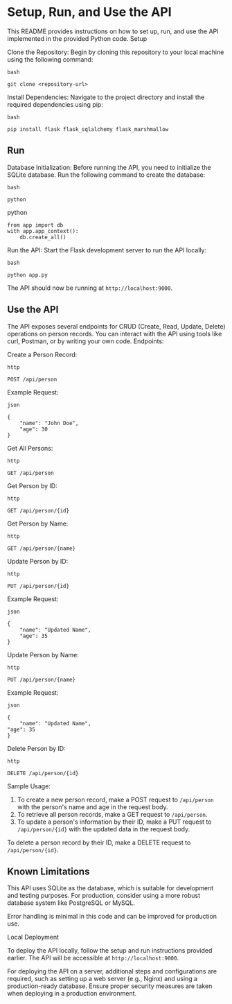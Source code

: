 <h1>Setup, Run, and Use the API</h1>

This README provides instructions on how to set up, run, and use the API implemented in the provided Python code.
Setup

Clone the Repository: Begin by cloning this repository to your local machine using the following command:

    bash

    git clone <repository-url>

Install Dependencies: Navigate to the project directory and install the required dependencies using pip:

    bash

    pip install flask flask_sqlalchemy flask_marshmallow

<h2>Run</h2>
Database Initialization: Before running the API, you need to initialize the SQLite database. Run the following command to create the database:


    bash

    python
    
python

    from app import db
    with app.app_context():
        db.create_all()

Run the API: Start the Flask development server to run the API locally:

    bash

    python app.py

The API should now be running at ```http://localhost:9000```.

<h2>Use the API</h2>

The API exposes several endpoints for CRUD (Create, Read, Update, Delete) operations on person records. You can interact with the API using tools like curl, Postman, or by writing your own code.
Endpoints:

Create a Person Record:

    http

    POST /api/person

Example Request:

    json

    {
        "name": "John Doe",
        "age": 30
    }

Get All Persons:

    http

    GET /api/person

Get Person by ID:

    http

    GET /api/person/{id}

Get Person by Name:

    http

    GET /api/person/{name}

Update Person by ID:

    http

    PUT /api/person/{id}

Example Request:

    json

    {
        "name": "Updated Name",
        "age": 35
    }

Update Person by Name:

    http

    PUT /api/person/{name}

Example Request:

    json

    {
        "name": "Updated Name",
    "age": 35
    }

Delete Person by ID:

    http

    DELETE /api/person/{id}

Sample Usage:

1. To create a new person record, make a POST request to ```/api/person``` with the person's name and age in the request body.
2. To retrieve all person records, make a GET request to ```/api/person```.
3. To update a person's information by their ID, make a PUT request to ```/api/person/{id}``` with the updated data in the request body.

To delete a person record by their ID, make a DELETE request to ```/api/person/{id}```.


<h2><strong>Known Limitations </strong></h2>

This API uses SQLite as the database, which is suitable for development and testing purposes. For production, consider using a more robust database system like PostgreSQL or MySQL.

Error handling is minimal in this code and can be improved for production use.

Local Deployment

To deploy the API locally, follow the setup and run instructions provided earlier. The API will be accessible at ```http://localhost:9000```.

For deploying the API on a server, additional steps and configurations are required, such as setting up a web server (e.g., Nginx) and using a production-ready database. Ensure proper security measures are taken when deploying in a production environment.
